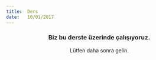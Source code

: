 ```yaml
---
title:  Ders
date:   10/01/2017
---
```


### <center>Biz bu derste üzerinde çalışıyoruz.</center>
<center>Lütfen daha sonra gelin.</center>
